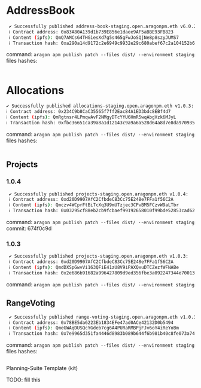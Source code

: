 # AddressBook

```sh
 ✔ Successfully published address-book-staging.open.aragonpm.eth v6.0.2:
 ℹ Contract address: 0x83A80A139d1b739E856e1daee9AF5aBBE93FB823
 ℹ Content (ipfs): QmQ7AMCsG4THGiesXd7g5s465gFwJoSQjNe8p8szyJUMS7
 ℹ Transaction hash: 0xa290a14d9172c2e6949c9932e29c680abef67c2a104152b6519cb5100dab7d71
```

command: `aragon apm publish patch --files dist/ --environment staging`
files hashes:

```sh

```

# Allocations

```sh
✔ Successfully published allocations-staging.open.aragonpm.eth v1.0.3:
ℹ Contract address: 0x234C9b8CaC35565f7ff2Eac84A1ED3bdc8EBf4d7
ℹ Content (ipfs): QmRgtnsr4LPmqwAvF2NMgyDTcYfU6HmR5wqAbgVzk6MJyL
ℹ Transaction hash: 0xfbc36651ca39a8a1d12143c9a9a6a528d64a8d7e8da970935e4c0900152a8e77
```

command: `aragon apm publish patch --files dist/ --environment staging`
files hashes:

```sh

```

## Projects

### 1.0.4

```sh
 ✔ Successfully published projects-staging.open.aragonpm.eth v1.0.4:
 ℹ Contract address: 0xd20D9907AfC2CfbdeC83Cc75E248e7FFa1f56C2A
 ℹ Content (ipfs): Qmczv4WCprFtBiTcXq3U9mUTzjec3CPvBM5FCzvW9aLTbr
 ℹ Transaction hash: 0x03295cf88eb2cb9fcbaef99192658010f99bde52853cad62ba4f683121c22a38
```

command: `aragon apm publish patch --files dist/ --environment staging`
commit: 674f0c9d

### 1.0.3

```sh
 ✔ Successfully published projects-staging.open.aragonpm.eth v1.0.3:
 ℹ Contract address: 0xd20D9907AfC2CfbdeC83Cc75E248e7FFa1f56C2A
 ℹ Content (ipfs): QmdDXSpGwvVi163QFiE41zU8V9iPAXQxuDTCZezfWFNABe
 ℹ Transaction hash: 0x2e686b91682a996427809d9ed356fbe3a092247344e7001386f19bdc8964a026
```

command: `aragon apm publish patch --files dist/ --environment staging`

## RangeVoting

```sh
 ✔ Successfully published range-voting-staging.open.aragonpm.eth v1.0.3:
 ℹ Contract address: 0x78BE5da6223Eb1834EFe47ad0ACe42132D0b5494
 ℹ Content (ipfs): QmeGWAqDUSQcYGdeb7cg6A4PURaRMBPjFJv6oY4iReYoBm
 ℹ Transaction hash: 0x7e9965d351fa4446d8983b089b644f6b981b40c8fe073a74c2fcac7e8bde2d7f
```

command: `aragon apm publish patch --files dist/ --environment staging`
files hashes:

```sh


```

Planning-Suite Template (kit)

TODO: fill this
